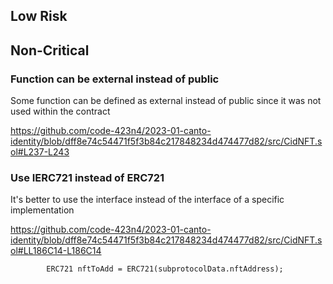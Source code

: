 ## Low Risk

### 

## Non-Critical

### Function can be external instead of public

Some function can be defined as external instead of public since it was not used within the contract

https://github.com/code-423n4/2023-01-canto-identity/blob/dff8e74c54471f5f3b84c217848234d474477d82/src/CidNFT.sol#L237-L243

### Use IERC721 instead of ERC721

It's better to use the interface instead of the interface of a specific implementation

https://github.com/code-423n4/2023-01-canto-identity/blob/dff8e74c54471f5f3b84c217848234d474477d82/src/CidNFT.sol#LL186C14-L186C14

```
        ERC721 nftToAdd = ERC721(subprotocolData.nftAddress);
```